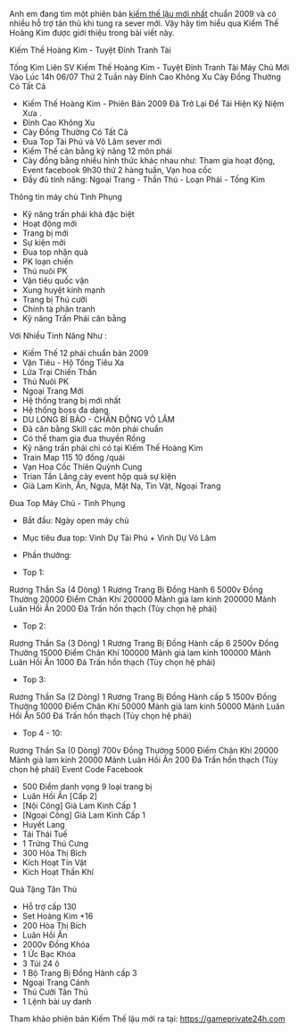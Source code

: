 
Anh em đang tìm một phiên bản <a href="https://gameprivate24h.com/kiem-the-moi-ra/">kiếm thế lậu mới nhất</a> chuẩn 2009 và có nhiều hỗ trợ tân thủ khi tung ra sever mới. Vậy hãy tìm hiểu qua Kiếm Thế Hoàng Kim được giới thiệu trong bài viết này.

Kiếm Thế Hoàng Kim - Tuyệt Đỉnh Tranh Tài

Tống Kim Liên SV
Kiếm Thế Hoàng Kim - Tuyệt Đỉnh Tranh Tài
Máy Chủ Mới Vào Lúc 14h 06/07 Thứ 2 Tuần này
Đỉnh Cao Không Xu
Cày Đồng Thường Có Tất Cả

- Kiếm Thế Hoàng Kim - Phiên Bản 2009 Đã Trở Lại Để Tái Hiện Kỷ Niệm Xưa .
- Đỉnh Cao Không Xu
- Cày Đồng Thường Có Tất Cả
- Đua Top Tài Phú và Võ Lâm sever mới
- Kiếm Thế cân bằng kỹ năng 12 môn phái
- Cày đồng bằng nhiều hình thức khác nhau như: Tham gia hoạt động, Event facebook 9h30 thứ 2 hàng tuần, Vạn hoa cốc
- Đầy đủ tính năng: Ngoại Trang - Thần Thú - Loạn Phái - Tống Kim

Thông tin máy chủ Tình Phụng

- Kỹ năng trấn phái khá đặc biệt
- Hoạt động mới
- Trang bị mới
- Sự kiện mới
- Đua top nhận quà
- PK loạn chiến
- Thú nuôi PK
- Vận tiêu quốc vận
- Xung huyệt kinh mạnh
- Trang bị Thú cưỡi
- Chính tà phân tranh
- Kỹ năng Trấn Phái cân bằng

Với Nhiều Tinh Năng Như :
- Kiếm Thế 12 phái chuẩn bản 2009
- Vận Tiêu - Hộ Tống Tiêu Xa
- Lửa Trại Chiến Thần
- Thú Nuôi PK
- Ngoại Trang Mới
- Hệ thống trang bị mới nhất
- Hệ thống boss đa dạng
- DU LONG BÍ BẢO - CHẤN ĐỘNG VÕ LÂM
- Đã cân bằng Skill các môn phái chuẩn
- Có thể tham gia đua thuyền Rồng
- Kỹ năng trấn phái chỉ có tại Kiếm Thế Hoàng Kim
- Train Map 115 10 đồng /quái
- Vạn Hoa Cốc Thiên Quỳnh Cung
- Trian Tần Lăng cày event hộp quà sự kiện
- Già Lam Kinh, Ấn, Ngựa, Mặt Nạ, Tin Vật, Ngoại Trang

Đua Top Máy Chủ - Tình Phụng

- Bắt đầu: Ngày open máy chủ
- Mục tiêu đua top: Vinh Dự Tài Phú + Vinh Dự Võ Lâm

- Phần thưởng:
+ Top 1:

Rương Thần Sa (4 Dòng)
1 Rương Trang Bị Đồng Hành 6
5000v Đồng Thường
20000 Điểm Chân Khí
200000 Mảnh già lam kinh
200000 Mảnh Luân Hồi Ấn
2000 Đá Trấn hồn thạch (Tùy chọn hệ phái)

+ Top 2:

Rương Thần Sa (3 Dòng)
1 Rương Trang Bị Đồng Hành cấp 6
2500v Đồng Thường
15000 Điểm Chân Khí
100000 Mảnh già lam kinh
100000 Mảnh Luân Hồi Ấn
1000 Đá Trấn hồn thạch (Tùy chọn hệ phái)

+ Top 3:

Rương Thần Sa (2 Dòng)
1 Rương Trang Bị Đồng Hành cấp 5
1500v Đồng Thường
10000 Điểm Chân Khí
50000 Mảnh già lam kinh
50000 Mảnh Luân Hồi Ấn
500 Đá Trấn hồn thạch (Tùy chọn hệ phái)

+ Top 4 - 10:

Rương Thần Sa (0 Dòng)
700v Đồng Thường
5000 Điểm Chân Khí
20000 Mảnh già lam kinh
20000 Mảnh Luân Hồi Ấn
200 Đá Trấn hồn thạch (Tùy chọn hệ phái)
Event Code Facebook

- 500 Điểm danh vọng 9 loại trang bị
- Luân Hồi Ấn [Cấp 2]
- [Nội Công] Già Lam Kinh Cấp 1
- [Ngoại Công] Già Lam Kinh Cấp 1
- Huyết Lang
- Tái Thái Tuế
- 1 Trứng Thú Cưng
- 300 Hòa Thị Bích
- Kích Hoạt Tín Vật
- Kích Hoạt Thần Khí

Quà Tặng Tân Thủ

- Hỗ trợ cấp 130
- Set Hoàng Kim +16
- 200 Hòa Thị Bích
- Luân Hồi Ấn
- 2000v Đồng Khóa
- 1 Ức Bạc Khóa
- 3 Túi 24 ô
- 1 Bộ Trang Bị Đồng Hành cấp 3
- Ngoại Trang Cánh
- Thú Cưỡi Tân Thủ
- 1 Lệnh bài uy danh

Tham khảo phiên bản Kiếm Thế lậu mới ra tại: <a href="https://gameprivate24h.com">https://gameprivate24h.com</a>
